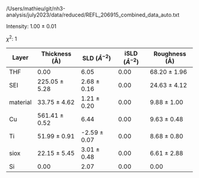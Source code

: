 /Users/mathieu/git/nh3-analysis/july2023/data/reduced/REFL_206915_combined_data_auto.txt

Intensity: 1.00 ± 0.01

$\chi^2$:    1

| Layer | Thickness (Å) | SLD ($Å^{-2}$) | iSLD ($Å^{-2}$) | Roughness (Å) |
| --- | --- | --- | --- | --- |
|                  THF | 0.00 | 6.05 | 0.00 | 68.20 ± 1.96 |
|                  SEI | 225.05 ± 5.28 | 2.68 ± 0.16 | 0.00 | 24.63 ± 4.12 |
|             material | 33.75 ± 4.62 | 1.21 ± 0.20 | 0.00 | 9.88 ± 1.00 |
|                   Cu | 561.41 ± 0.52 | 6.44 | 0.00 | 9.63 ± 0.48 |
|                   Ti | 51.99 ± 0.91 | -2.59 ± 0.07 | 0.00 | 8.68 ± 0.80 |
|                 siox | 22.15 ± 5.45 | 3.01 ± 0.48 | 0.00 | 6.61 ± 2.88 |
|                   Si | 0.00 | 2.07 | 0.00 | 0.00 |
